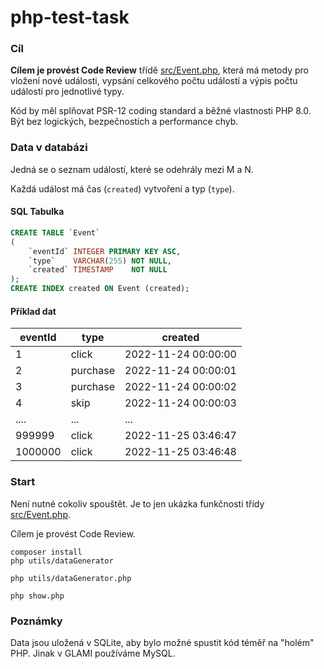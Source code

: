 # php-test-task

### Cíl 

**Cílem je provést Code Review** třídě [src/Event.php](src/Event.php.md),
která má metody pro vložení nové události, vypsání celkového počtu událostí a
výpis počtu událostí pro jednotlivé typy.

Kód by měl splňovat PSR-12 coding standard a běžné vlastnosti PHP 8.0. 
Být bez logických, bezpečnostích a performance chyb.

### Data v databázi

Jedná se o seznam událostí, které se odehrály mezi M a N.

Každá událost má čas (`created`) vytvoření a typ (`type`).

#### SQL Tabulka

```sql
CREATE TABLE `Event`
(
    `eventId` INTEGER PRIMARY KEY ASC,
    `type`    VARCHAR(255) NOT NULL,
    `created` TIMESTAMP    NOT NULL
);
CREATE INDEX created ON Event (created);
```


#### Příklad dat

| eventId | type     | created             |
|---------|----------|---------------------|
| 1       | click    | 2022-11-24 00:00:00 |
| 2       | purchase | 2022-11-24 00:00:01 |
| 3       | purchase | 2022-11-24 00:00:02 |
| 4       | skip     | 2022-11-24 00:00:03 |
| ....    | ...      | ...                 |
| 999999  | click    | 2022-11-25 03:46:47 |
| 1000000 | click    | 2022-11-25 03:46:48 |

### Start

Není nutné cokoliv spouštět. Je to jen ukázka funkčnosti třídy [src/Event.php](src/Event.php.md). 

Cílem je provést Code Review. 

```cli
composer install
php utils/dataGenerator
```

```cli
php utils/dataGenerator.php
```

```cli
php show.php
```

### Poznámky

Data jsou uložená v SQLite, aby bylo možné spustit kód téměř na "holém" PHP. 
Jinak v GLAMI používáme MySQL.

